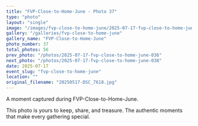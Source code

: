 ```yaml
---
title: "FVP-Close-to-Home-June - Photo 37"
type: "photo"
layout: "single"
image: "/images/fvp-close-to-home-june/2025-07-17-fvp-close-to-home-june-037.jpg"
gallery: "/galleries/fvp-close-to-home-june"
gallery_name: "FVP-Close-to-Home-June"
photo_number: 37
total_photos: 56
prev_photo: "/photos/2025-07-17-fvp-close-to-home-june-036"
next_photo: "/photos/2025-07-17-fvp-close-to-home-june-038"
date: 2025-07-17
event_slug: "fvp-close-to-home-june"
location: ""
original_filename: "20250517-DSC_7618.jpg"
---
```


A moment captured during FVP-Close-to-Home-June.

This photo is yours to keep, share, and treasure. The authentic moments that make every gathering special.